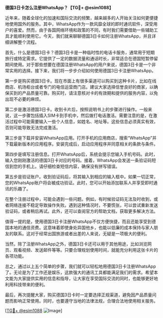 **德国3日卡怎么注册WhatsApp？【TG💪+ @esim1088】**

近年来，随着全球化的加速和国际交流的频繁，越来越多的人开始关注如何更便捷地使用国外的服务。其中，WhatsApp作为一款风靡全球的即时通讯软件，深受用户的喜爱。然而，由于各国网络环境和政策的不同，有时我们需要借助一些辅助工具才能顺利使用它。今天，我们就来聊聊德国3日卡如何注册WhatsApp，并且详细讲解整个流程。

首先，什么是德国3日卡？德国3日卡是一种临时性的电话卡服务，通常用于短期旅行或特定需求。它提供了一定的数据流量和通话时长，非常适合在德国短暂停留期间使用。对于那些想要在德国注册WhatsApp的用户来说，德国3日卡是一个非常实用的选择。接下来，我们将一步步介绍如何使用德国3日卡注册WhatsApp。

第一步是购买德国3日卡。现在市面上有很多渠道可以购买到这种卡片，比如在线商店、机场柜台或者专门的电信运营商门店。建议大家选择信誉良好的商家，以确保买到的产品质量可靠。购买时，请注意核对卡的有效期和提供的服务内容，以免出现不必要的麻烦。

第二步是激活德国3日卡。收到卡片后，按照说明书上的步骤进行操作。一般来说，这一步骤包括插入SIM卡到手机中，然后拨打电话激活。需要注意的是，在激活过程中可能需要输入一些个人信息，如姓名、地址等。这些信息必须真实有效，否则可能导致无法完成激活。

第三步是下载并安装WhatsApp应用。打开手机的应用商店，搜索“WhatsApp”并下载最新版本的应用程序。安装完成后，启动应用程序并同意相关的条款与条件。

第四步是填写注册信息。打开WhatsApp后，系统会提示您输入手机号码。此时，输入您刚刚激活的德国3日卡对应的号码。接着，WhatsApp会发送一条验证码短信到您的手机上。请仔细检查短信内容，确保没有拼写错误。

第五步是验证账户。收到验证码后，将其输入到相应的输入框中。如果一切正常，您的WhatsApp账户将会被成功验证。此时，您可以开始添加联系人并享受即时通讯的乐趣了。

在整个注册过程中，可能会遇到一些问题。例如，有时候验证码无法及时收到，或者网络连接不稳定导致操作失败。遇到这种情况时，不要慌张，可以尝试重新发送验证码，或者稍后再试。此外，还可以查阅官方的帮助文档，获取更多解决方法。

值得一提的是，使用德国3日卡注册WhatsApp不仅方便快捷，而且还能享受到德国本地的通信资费。这意味着即使身处异国他乡，也能以低廉的成本保持与家人朋友的联系。这对于经常出国旅游或者出差的人来说，无疑是一项极大的便利。

当然，除了注册WhatsApp之外，德国3日卡还可以用于其他用途，比如浏览网页、观看视频、发送邮件等等。只要合理规划使用时间，就能充分利用这张卡片的各项功能。

总之，通过以上五个简单的步骤，我们就可以轻松地用德国3日卡注册WhatsApp了。无论是为了工作还是娱乐，这款强大的通讯工具都能满足我们的需求。希望本文能为大家提供实用的信息和指导，让大家在享受国际交流的同时，也能够更好地利用科技带来的便利。

最后，再次提醒大家，购买德国3日卡时一定要选择正规渠道，避免因产品质量问题而影响正常使用。同时，也要遵守当地的法律法规，合理合法地使用相关服务。

[[TG💪+ @esim1088](https://t.me/s/esim1088) ![Image](https://i.postimg.cc/4NQfJmqS/Snipaste-2025-05-13-00-14-12.png)]